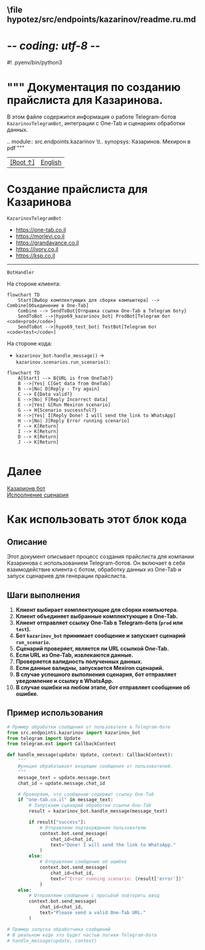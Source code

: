 ## \file hypotez/src/endpoints/kazarinov/readme.ru.md
# -*- coding: utf-8 -*-
#! .pyenv/bin/python3

"""
Документация по созданию прайслиста для Казаринова.
====================================================
В этом файле содержится информация о работе Telegram-ботов
`KazarinovTelegramBot`, интеграции с One-Tab и сценариях обработки данных.

 .. module:: src.endpoints.kazarinov
\t.. synopsys: Казаринов. Мехирон в pdf
"""

<TABLE >
<TR>
<TD>
<A HREF = 'https://github.com/hypo69/hypotez/blob/master/README.MD'>[Root ↑]</A>
</TD>
<TD>
<A HREF = 'https://github.com/hypo69/hypotez/blob/master/src/endpoints/kazarinov/README.MD'>English</A>
</TD>
</TR>
</TABLE>

Создание прайслиста для Казаринова
========================================

`KazarinovTelegramBot`
- https://one-tab.co.il
- https://morlevi.co.il
- https://grandavance.co.il
- https://ivory.co.il
- https://ksp.co.il
--------
`BotHandler`

На стороне клиента:
```mermaid
flowchart TD
    Start[Выбор комплектующих для сборки компьютера] --> Combine[Объединение в One-Tab]
    Combine --> SendToBot{Отправка ссылки One-Tab в Telegram боту}
    SendToBot -->|hypo69_kazarinov_bot| ProdBot[Telegram бот <code>prod</code>]
    SendToBot -->|hypo69_test_bot| TestBot[Telegram бот <code>test</code>]
```
На стороне кода:

 - `kazarinov_bot.handle_message()` -> `kazarinov.scenarios.run_scenario()`:

```mermaid
flowchart TD
    A[Start] --> B{URL is from OneTab?}
    B -->|Yes| C[Get data from OneTab]
    B -->|No| D[Reply - Try again]
    C --> E{Data valid?}
    E -->|No| F[Reply Incorrect data]
    E -->|Yes| G[Run Mexiron scenario]
    G --> H{Scenario successful?}
    H -->|Yes| I[Reply Done! I will send the link to WhatsApp]
    H -->|No| J[Reply Error running scenario]
    F --> K[Return]
    I --> K[Return]
    D --> K[Return]
    J --> K[Return]


```

Далее
=========
<A HREF = 'https://github.com/hypo69/hypotez/blob/master/src/endpoints/kazarinov/kazarinov_bot.ru.md'>Казарионв бот</A>
<br>
<A HREF = 'https://github.com/hypo69/hypotez/blob/master/src/endpoints/kazarinov/scenarios/readme.ru.md'>Испоолнение сценария</A>

Как использовать этот блок кода
=========================================================================================

Описание
-------------------------
Этот документ описывает процесс создания прайслиста для компании Казаринова с использованием Telegram-ботов.
Он включает в себя взаимодействие клиента с ботом, обработку данных из One-Tab и запуск сценариев для генерации прайслиста.

Шаги выполнения
-------------------------
1. **Клиент выбирает комплектующие для сборки компьютера.**
2. **Клиент объединяет выбранные комплектующие в One-Tab.**
3. **Клиент отправляет ссылку One-Tab в Telegram-бота (`prod` или `test`).**
4. **Бот `kazarinov_bot` принимает сообщение и запускает сценарий `run_scenario`.**
5. **Сценарий проверяет, является ли URL ссылкой One-Tab.**
6. **Если URL из One-Tab, извлекаются данные.**
7. **Проверяется валидность полученных данных.**
8. **Если данные валидны, запускается Mexiron сценарий.**
9. **В случае успешного выполнения сценария, бот отправляет уведомление и ссылку в WhatsApp.**
10. **В случае ошибки на любом этапе, бот отправляет сообщение об ошибке.**

Пример использования
-------------------------

```python
# Пример обработки сообщения от пользователя в Telegram-боте
from src.endpoints.kazarinov import kazarinov_bot
from telegram import Update
from telegram.ext import CallbackContext

def handle_message(update: Update, context: CallbackContext):
    """
    Функция обрабатывает входящие сообщения от пользователей.
    """
    message_text = update.message.text
    chat_id = update.message.chat_id

    # Проверяем, что сообщение содержит ссылку One-Tab
    if "one-tab.co.il" in message_text:
        # Запускаем сценарий обработки ссылки One-Tab
        result = kazarinov_bot.handle_message(message_text)

        if result["success"]:
            # Отправляем подтверждение пользователю
            context.bot.send_message(
                chat_id=chat_id,
                text="Done! I will send the link to WhatsApp."
            )
        else:
            # Отправляем сообщение об ошибке
            context.bot.send_message(
                chat_id=chat_id,
                text=f"Error running scenario: {result['error']}"
            )
    else:
        # Отправляем сообщение с просьбой повторить ввод
        context.bot.send_message(
            chat_id=chat_id,
            text="Please send a valid One-Tab URL."
        )

# Пример запуска обработчика сообщений
# В реальном коде это будет частью логики Telegram-бота
# handle_message(update, context)